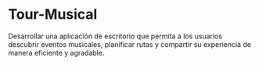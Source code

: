 # Tour-Musical

Desarrollar una aplicación de escritorio que permita a los usuarios descubrir eventos
musicales, planificar rutas y compartir su experiencia de manera eficiente y
agradable.
